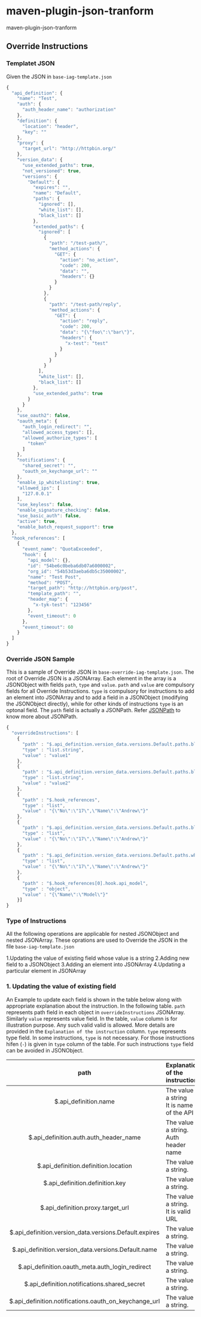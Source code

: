 # maven-plugin-json-tranform
maven-plugin-json-tranform

Override Instructions
---------------------
### Templatet JSON
Given the JSON in `base-iag-template.json`

```javascript
{
  "api_definition": {
    "name": "Test",
    "auth": {
      "auth_header_name": "authorization"
    },
    "definition": {
      "location": "header",
      "key": ""
    },
    "proxy": {
      "target_url": "http://httpbin.org/"
    },
    "version_data": {
      "use_extended_paths": true,
      "not_versioned": true,
      "versions": {
        "Default": {
          "expires": "",
          "name": "Default",
          "paths": {
            "ignored": [],
            "white_list": [],
            "black_list": []
          },
          "extended_paths": {
            "ignored": [
              {
                "path": "/test-path/",
                "method_actions": {
                  "GET": {
                    "action": "no_action",
                    "code": 200,
                    "data": "",
                    "headers": {}
                  }
                }
              },
              {
                "path": "/test-path/reply",
                "method_actions": {
                  "GET": {
                    "action": "reply",
                    "code": 200,
                    "data": "{\"foo\":\"bar\"}",
                    "headers": {
                      "x-test": "test"
                    }
                  }
                }
              }
            ],
            "white_list": [],
            "black_list": []
          },
          "use_extended_paths": true
        }
      }
    },
    "use_oauth2": false,
    "oauth_meta": {
      "auth_login_redirect": "",
      "allowed_access_types": [],
      "allowed_authorize_types": [
        "token"
      ]
    },
    "notifications": {
      "shared_secret": "",
      "oauth_on_keychange_url": ""
    },
    "enable_ip_whitelisting": true,
    "allowed_ips": [
      "127.0.0.1"
    ],
    "use_keyless": false,
    "enable_signature_checking": false,
    "use_basic_auth": false,
    "active": true,
    "enable_batch_request_support": true
  },
  "hook_references": [
    {
      "event_name": "QuotaExceeded",
      "hook": {
        "api_model": {},
        "id": "54be6c0beba6db07a6000002",
        "org_id": "54b53d3aeba6db5c35000002",
        "name": "Test Post",
        "method": "POST",
        "target_path": "http://httpbin.org/post",
        "template_path": "",
        "header_map": {
          "x-tyk-test": "123456"
        },
        "event_timeout": 0
      },
      "event_timeout": 60
    }
  ]
}
```
### Override JSON Sample
This is a sample of Override JSON in `base-override-iag-template.json`. The root of Override JSON is a JSONArray. Each element in the array is a JSONObject with fields `path`, `type` and `value`. `path` and `value` are compulsory fields for all Override Instructions. `type` is compulsory for instructions to add an element into JSONArray and to add a field in a JSONObject (modifying the JSONObject directly), while for other kinds of instructions `type` is an optonal field. The `path` field is actually a JSONPath.  Refer <a href="https://github.com/json-path/JsonPath" target="_blank">JSONPath</a> to know more about JSONPath.

```javascript
{
  "overrideInstructions": [
    {
      "path" : "$.api_definition.version_data.versions.Default.paths.black_list",
      "type" : "list.string",
      "value" : "value1"
    },
    {
      "path" : "$.api_definition.version_data.versions.Default.paths.black_list",
      "type" : "list.string",
      "value" : "value2"
    },
    {
      "path" : "$.hook_references",
      "type" : "list",
      "value" : "{\"No\":\"17\",\"Name\":\"Andrew\"}"
    },
    {
      "path" : "$.api_definition.version_data.versions.Default.paths.black_list",
      "type" : "list",
      "value" : "{\"No\":\"17\",\"Name\":\"Andrew\"}"
    },
    {
      "path" : "$.api_definition.version_data.versions.Default.paths.white_list",
      "type" : "list",
      "value" : "{\"No\":\"17\",\"Name\":\"Andrew\"}"
    },
    {
      "path" : "$.hook_references[0].hook.api_model",
      "type" : "object",
      "value" : "{\"Name\":\"Model\"}"
    }]
}
```

### Type of Instructions
All the following operations are applicable for nested JSONObject and nested JSONArray. These oprations are used to Override the JSON in the file `base-iag-template.json`

1.Updating the value of existing field whose value is a string
2.Adding new field to a JSONObject
3.Adding an element into JSONArray
4.Updating a particular element in JSONArray

### 1. Updating the value of existing field

An Example to update each field is shown in the table below along with appropriate explanation about the instruction. In the following table. `path` represents path field in each object in `overrideInstructions` JSONArray. Similarly `value` represents value field. In the table, `value` column is for illustration purpose. Any such valid valid is allowed. More details are provided in the `Explanation of the instruction` column. `type` represents type field. In some instructions, `type` is not necessary. For those instructions hifen (`-`) is given in `type` column of the table. For such instructions `type` field can be avoided in JSONObject. 

| path| Explanation of the instruction| value | type |  
| :--:| :-----------------------------|:-----:|:----:|
|$.api_definition.name|The value is a string <br/> It is name of the API | "TestAPI" | `-` |
|$.api_definition.auth.auth_header_name| The value is a string. <br> Auth header name | "authorization" | `-` |
|$.api_definition.definition.location| The value is a string. | "location header" | `-` |
|$.api_definition.definition.key| The value is a string. | "key1" | `-` |
|$.api_definition.proxy.target_url| The value is a string.<br/> It is valid URL| "http://google.com/" | `-` |
|$.api_definition.version_data.versions.Default.expires| The value is a string. | "yes" | `-` |
|$.api_definition.version_data.versions.Default.name| The value is a string. | "DefaultName" | `-` |
|$.api_definition.oauth_meta.auth_login_redirect| The value is a string. | "abc123" | `-` |
|$.api_definition.notifications.shared_secret|The value is a string. | "abc123" | `-` |
|$.api_definition.notifications.oauth_on_keychange_url|The value is a string. | "abc123" | `-` |
